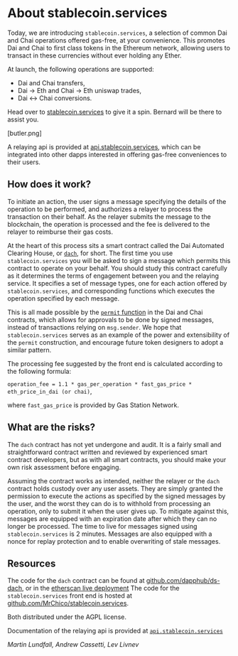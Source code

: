 # About stablecoin.services
Today, we are introducing `stablecoin.services`, a selection of common Dai and Chai operations offered gas-free, at your convenience.
This promotes Dai and Chai to first class tokens in the Ethereum network, allowing users to transact in these currencies without ever holding any Ether.

At launch, the following operations are supported:

 - Dai and Chai transfers,
 - Dai -> Eth and Chai -> Eth uniswap trades,
 - Dai <-> Chai conversions.

Head over to [stablecoin.services](https://stablecoin.services) to give it a spin. Bernard will be there to assist you.

[butler.png]

A relaying api is provided at [api.stablecoin.services](https://api.stablecoin.services), which can be integrated into other dapps interested in offering gas-free conveniences to their users.

## How does it work?

To initiate an action, the user signs a message specifying the details of the operation to be performed, and authorizes a relayer to process the transaction on their behalf. As the relayer submits the message to the blockchain, the operation is processed and the fee is delivered to the relayer to reimburse their gas costs.

At the heart of this process sits a smart contract called the Dai Automated Clearing House, or [`dach`](https://etherscan.io/address/0x64043a98f097fD6ef0D3ad41588a6B0424723b3a#code), for short. The first time you use `stablecoin.services` you will be asked to sign a message which permits this contract to operate on your behalf. You should study this contract carefully as it determines the terms of engagement between you and the relaying service. It specifies a set of message types, one for each action offered by `stablecoin.services`, and corresponding functions which executes the operation specified by each message.

This is all made possible by the [`permit` function](https://github.com/makerdao/dss/blob/master/src/dai.sol#L117) in the Dai and Chai contracts, which allows for approvals to be done by signed messages, instead of transactions relying on `msg.sender`. We hope that `stablecoin.services` serves as an example of the power and extensibility of the `permit` construction, and encourage future token designers to adopt a similar pattern.

The processing fee suggested by the front end is calculated according to the following formula:

`operation_fee = 1.1 * gas_per_operation * fast_gas_price * eth_price_in_dai (or chai)`,

where `fast_gas_price` is provided by Gas Station Network.

## What are the risks?

The `dach` contract has not yet undergone and audit. It is a fairly small and straightforward contract written and reviewed by experienced smart contract developers, but as with all smart contracts, you should make your own risk assessment before engaging.

Assuming the contract works as intended, neither the relayer or the `dach` contract holds custody over any user assets. They are simply granted the permission to execute the actions as specified by the signed messages by the user, and the worst they can do is to withhold from processing an operation, only to submit it when the user gives up. To mitigate against this, messages are equipped with an expiration date after which they can no longer be processed. The time to live for messages signed using `stablecoin.services` is 2 minutes. Messages are also equipped with a nonce for replay protection and to enable overwriting of stale messages.

## Resources

The code for the `dach` contract can be found at [github.com/dapphub/ds-dach](https://github.com/dapphub/ds-dach/), or in the [etherscan live deployment](https://etherscan.io/address/0x64043a98f097fD6ef0D3ad41588a6B0424723b3a#code)
The code for the `stablecoin.services` front end is hosted at [github.com/MrChico/stablecoin.services](https://github.com/MrChico/Stablecoin.services).

Both distributed under the AGPL license.

Documentation of the relaying api is provided at [`api.stablecoin.services`](https://api.stablecoin.services)

*Martin Lundfall, Andrew Cassetti, Lev Livnev*
